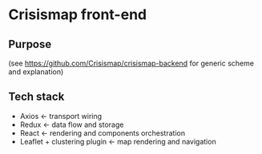 # Crisismap front-end

## Purpose

(see https://github.com/Crisismap/crisismap-backend for generic scheme and explanation)

## Tech stack

<!-- add URLs over here -->

* Axios <- transport wiring
* Redux <- data flow and storage
* React <- rendering and components orchestration
* Leaflet + clustering plugin <- map rendering and navigation
